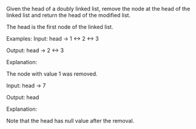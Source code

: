 Given the head of a doubly linked list, remove the node at the head of the linked list and return the head of the modified list.



The head is the first node of the linked list.


Examples:
Input: head -> 1 <-> 2 <-> 3

Output: head -> 2 <-> 3

Explanation:

The node with value 1 was removed.

Input: head -> 7

Output: head

Explanation:

Note that the head has null value after the removal.